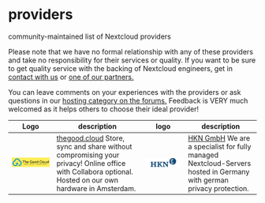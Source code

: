 # providers
community-maintained list of Nextcloud providers

Please note that we have no formal relationship with any of these providers and take no responsibility for their services or quality. If you want to be sure to get quality service with the backing of Nextcloud engineers, get in [contact with us](https://nextcloud.com/enterprise/buy) or [one of our partners.](https://nextcloud.com/partners)

You can leave comments on your experiences with the providers or ask questions in our [hosting category on the forums.](https://help.nextcloud.com/c/hosting) Feedback is VERY much welcomed as it helps others to choose their ideal provider!

| Logo          | description   | logo          | description   |
| ------------- | ------------- | ------------- | ------------- |
|  ![](https://raw.githubusercontent.com/nextcloud/providers/master/logos/thegoodcloud.png) | [thegood.cloud](https://thegood.cloud) Store, sync and share without compromising your privacy! Online office with Collabora optional. Hosted on our own hardware in Amsterdam.  | ![](https://github.com/nextcloud/providers/raw/master/logos/hkn.jpg)  | [HKN GmbH](https://www.hkn.de/nextcloud-server.php) We are a specialist for fully managed Nextcloud-Servers hosted in Germany with german privacy protection. |


